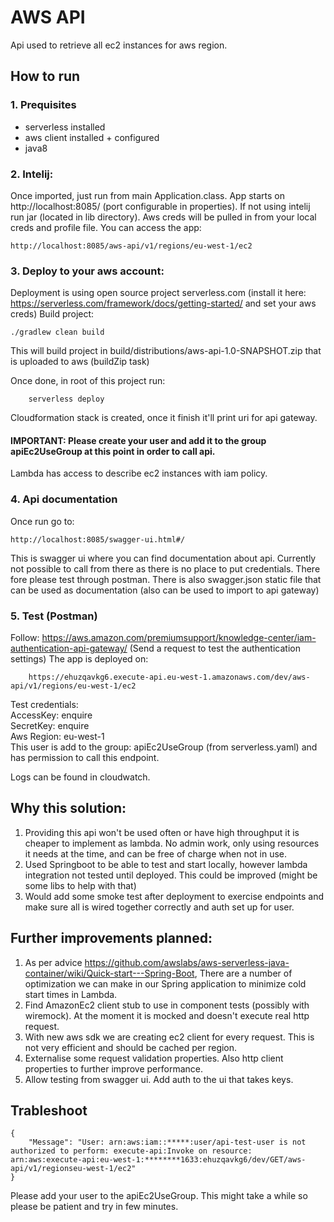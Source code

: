 # AWS API

Api used to retrieve all ec2 instances for aws region.

## How to run

### 1. Prequisites
- serverless installed
- aws client installed + configured
- java8

### 2. Intelij:
Once imported, just run from main Application.class. App starts on http://localhost:8085/ (port configurable in properties).
If not using intelij run jar (located in lib directory). Aws creds will be pulled in from your local creds and profile file.
You can access the app:
    
    http://localhost:8085/aws-api/v1/regions/eu-west-1/ec2

### 3. Deploy to your aws account:
Deployment is using open source project serverless.com (install it here: https://serverless.com/framework/docs/getting-started/ and set your aws creds)
Build project:  
    
    ./gradlew clean build
    
This will build project in build/distributions/aws-api-1.0-SNAPSHOT.zip that is uploaded to aws (buildZip task)

Once done, in root of this project run:
        
        serverless deploy
    
Cloudformation stack is created, once it finish it'll print uri for api gateway. 

#### IMPORTANT: Please create your user and add it to the group apiEc2UseGroup at this point in order to call api.
Lambda has access to describe ec2 instances with iam policy.

### 4. Api documentation
Once run go to: 

    http://localhost:8085/swagger-ui.html#/
    
This is swagger ui where you can find documentation about api. Currently not possible to call from there as
there is no place to put credentials. There fore please test through postman. There is also swagger.json static file
that can be used as documentation (also can be used to import to api gateway)

### 5. Test (Postman)
Follow: https://aws.amazon.com/premiumsupport/knowledge-center/iam-authentication-api-gateway/ (Send a request to test the authentication settings)
The app is deployed on: 

        https://ehuzqavkg6.execute-api.eu-west-1.amazonaws.com/dev/aws-api/v1/regions/eu-west-1/ec2

Test credentials:  
AccessKey: enquire  
SecretKey: enquire    
Aws Region: eu-west-1  
This user is add to the group: apiEc2UseGroup (from serverless.yaml) and has permission to call this endpoint.

Logs can be found in cloudwatch.

## Why this solution:
1. Providing this api won't be used often or have high throughput it is cheaper to implement as lambda. No admin work,
only using resources it needs at the time, and can be free of charge when not in use.
2. Used Springboot to be able to test and start locally, however lambda integration not tested until deployed. This
could be improved (might be some libs to help with that)
3. Would add some smoke test after deployment to exercise endpoints and make sure all is wired together correctly and
auth set up for user.

 
## Further improvements planned:
1. As per advice https://github.com/awslabs/aws-serverless-java-container/wiki/Quick-start---Spring-Boot, There are a 
number of optimization we can make in our Spring application to minimize cold start times in Lambda. 
2. Find AmazonEc2 client stub to use in component tests (possibly with wiremock). At the moment it is mocked and doesn't 
execute real http request.
3. With new aws sdk we are creating ec2 client for every request. This is not very efficient and should be 
cached per region.
4. Externalise some request validation properties. Also http client properties to further improve performance.
3. Allow testing from swagger ui. Add auth to the ui that takes keys.

## Trableshoot
    
    {
        "Message": "User: arn:aws:iam::*****:user/api-test-user is not authorized to perform: execute-api:Invoke on resource: arn:aws:execute-api:eu-west-1:********1633:ehuzqavkg6/dev/GET/aws-api/v1/regionseu-west-1/ec2"
    }
    
 Please add your user to the apiEc2UseGroup. This might take a while so please be patient and try in few minutes.